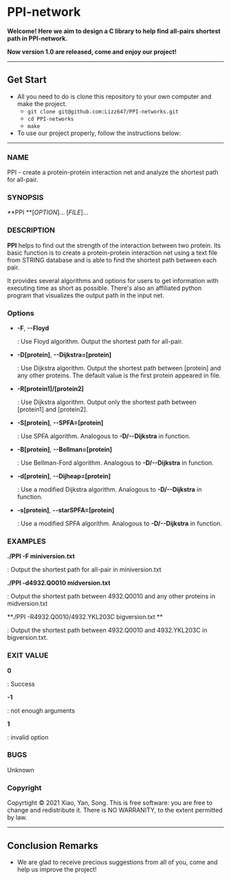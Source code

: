 # PPI-network


**Welcome! Here we aim to design a C library to help find all-pairs shortest path in PPI-network.** 

**Now version 1.0 are released, come and enjoy our project!**


-----------------

## Get Start

- All you need to do is clone this repository to your own computer and make the project.
  - `git clone git@github.com:Lizz647/PPI-networks.git`
  - `cd PPI-networks`
  - `make`
- To use our project properly, follow the instructions below:

--------------

### NAME

PPI - create a protein-protein interaction net and analyze the shortest path for all-pair.



### SYNOPSIS

**PPI **[*OPTION*]... [*FILE*]...



### DESCRIPTION

**PPI** helps to find out the strength of the interaction between two protein. Its basic function is to create a protein-protein interaction net using a text file from STRING database and is able to find the shortest path between each pair. 

It provides several algorithms and options for users to get information with executing time as short as possible. There's also an affiliated python program that visualizes the output path in the input net.

### Options

* **-F**, **--Floyd**

  : Use Floyd algorithm. Output the shortest path for all-pair.

* **-D[protein]**, **--Dijkstra=[protein]**

  : Use Dijkstra algorithm. Output the shortest path between [protein] and any other proteins. The default value is the first protein appeared in file.

* **-R[protein1]/[protein2]**

  : Use Dijkstra algorithm. Output only the shortest path between [protein1] and [protein2].

* **-S[protein]**, **--SPFA=[protein]**

  : Use SPFA algorithm. Analogous to **-D/--Dijkstra** in function.

* **-B[protein]**, **--Bellman=[protein]**

  : Use Bellman-Ford algorithm. Analogous to **-D/--Dijkstra** in function.

* **-d[protein]**, **--Dijheap=[protein]**

  : Use a modified Dijkstra algorithm.  Analogous to **-D/--Dijkstra** in function.

* **-s[protein]**, **--starSPFA=[protein]**

  : Use a modified SPFA algorithm.  Analogous to **-D/--Dijkstra** in function.



### EXAMPLES

**./PPI -F miniversion.txt**

: Output the shortest path for all-pair in miniversion.txt

**./PPI -d4932.Q0010 midversion.txt**

: Output the shortest path between 4932.Q0010 and any other proteins in midversion.txt

**./PPI -R4932.Q0010/4932.YKL203C bigversion.txt **

: Output the shortest path between 4932.Q0010 and 4932.YKL203C in bigversion.txt.

### EXIT VALUE

**0**

: Success

**-1**

: not enough arguments

**1**

: invalid option

### BUGS

Unknown

### Copyright

Copyrtight © 2021 Xiao, Yan, Song. This is free software: you are free to change and redistribute it. There is NO WARRANITY, to the extent permitted by law.

---------------------



## Conclusion Remarks

- We are glad to receive precious suggestions from all of you, come and help us improve the project!